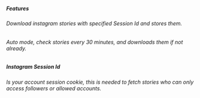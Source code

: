 ##### Features
###### Download instagram stories with specified Session Id and stores them.
###### Auto mode, check stories every 30 minutes, and downloads them if not already.


##### Instagram Session Id
###### Is your account session cookie, this is needed to fetch stories who can only access followers or allowed accounts.
